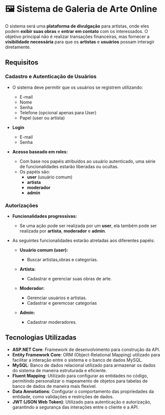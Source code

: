 # 🖼️ Sistema de Galeria de Arte Online

O sistema será uma **plataforma de divulgação** para artistas, onde eles podem **exibir suas obras** e **entrar em contato** com os interessados. O objetivo principal não é realizar transações financeiras, mas fornecer a **visibilidade necessária** para que os **artistas** e **usuários** possam interagir diretamente.

## Requisitos

### **Cadastro e Autenticação de Usuários**

- O sistema deve permitir que os usuários se registrem utilizando:
    - E-mail
    - Nome
    - Senha
    - Telefone (opcional apenas para User)
    - Papel (user ou artista)

- **Login**
    - E-mail
    - Senha

- **Acesso baseado em roles:**
    - Com base nos papéis atribuídos ao usuário autenticado, uma série de funcionalidades estarão liberadas ou ocultas.
    - Os papéis são:
        - **user** (usuário comum)
        - **artista**
        - **moderador**
        - **admin**

### **Autorizações**

- **Funcionalidades progressivas:**
    - Se uma ação pode ser realizada por um **user**, ela também pode ser realizada por **artista**, **moderador** e **admin**.

- As seguintes funcionalidades estarão atreladas aos diferentes papéis:

    - **Usuário comum (user):**
        - Buscar artistas,obras e categorias.

    - **Artista:**
        - Cadastrar e gerenciar suas obras de arte.

    - **Moderador:**
        - Gerenciar usuários e artistas.
        - Cadastrar e geremcoar categorias

    - **Admin:**
        - Cadastrar moderadores.

## Tecnologias Utilizadas

- **ASP.NET Core**: Framework de desenvolvimento para construção da API.
- **Entity Framework Core**: ORM (Object-Relational Mapping) utilizado para facilitar a interação entre o sistema e o banco de dados MySQL.
- **MySQL**: Banco de dados relacional utilizado para armazenar os dados do sistema de maneira estruturada e eficiente.
- **Fluent Mapping**: Utilizado para configurar as entidades no código, permitindo personalizar o mapeamento de objetos para tabelas de banco de dados de maneira mais flexível.
- **Data Annotations**:  Configurar o comportamento das propriedades da entidade, como validações e restrições de dados.  
- **JWT (JSON Web Token)**: Utilizado para autenticação e autorização, garantindo a segurança das interações entre o cliente e a API.
